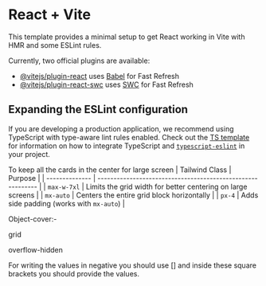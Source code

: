 # React + Vite

This template provides a minimal setup to get React working in Vite with HMR and some ESLint rules.

Currently, two official plugins are available:

- [@vitejs/plugin-react](https://github.com/vitejs/vite-plugin-react/blob/main/packages/plugin-react) uses [Babel](https://babeljs.io/) for Fast Refresh
- [@vitejs/plugin-react-swc](https://github.com/vitejs/vite-plugin-react/blob/main/packages/plugin-react-swc) uses [SWC](https://swc.rs/) for Fast Refresh

## Expanding the ESLint configuration

If you are developing a production application, we recommend using TypeScript with type-aware lint rules enabled. Check out the [TS template](https://github.com/vitejs/vite/tree/main/packages/create-vite/template-react-ts) for information on how to integrate TypeScript and [`typescript-eslint`](https://typescript-eslint.io) in your project.

To keep all the cards in the center for large screen
| Tailwind Class | Purpose                                                     |
| -------------- | ----------------------------------------------------------- |
| `max-w-7xl`    | Limits the grid width for better centering on large screens |
| `mx-auto`      | Centers the entire grid block horizontally                  |
| `px-4`         | Adds side padding (works with `mx-auto`)                    |


Object-cover:-


grid


overflow-hidden

For writing the values in negative you should use [] and inside these square brackets you should provide the values.